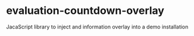 # evaluation-countdown-overlay
JacaScript library to inject and information overlay into a demo installation
